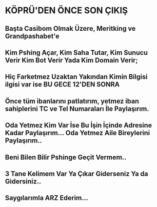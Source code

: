 # KÖPRÜ'DEN ÖNCE SON ÇIKIŞ

## Başta Casibom Olmak Üzere, Meritking ve Grandpashabet'e

## Kim Pshing Açar, Kim Saha Tutar, Kim Sunucu Verir Kim Bot Verir Yada Kim Domain Verir;
## Hiç Farketmez Uzaktan Yakından Kimin Bilgisi ilgisi var ise BU GECE 12'DEN SONRA

##  Önce tüm ibanlarını patlatırım, yetmez iban sahiplerini TC ve Tel Numaraları İle Paylaşırım.
##  Oda Yetmez Kim Var İse Bu İşin İçinde Adresine Kadar Paylaşırım... Oda Yetmez Aile Bireylerini Paylaşırım..

##  Beni Bilen Bilir Pshinge Geçit Vermem..

##  3 Tane Kelimem Var Ya Çıkar Giderseniz Ya da Gidersiniz..

##  Saygılarımla ARZ Ederim...
